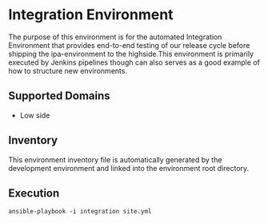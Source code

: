 # Integration Environment
The purpose of this environment is for the automated Integration Environment that
provides end-to-end testing of our release cycle before shipping the
ipa-environment to the highside.This environment is primarily executed by
Jenkins pipelines though can also serves as a good example of how to structure
new environments.

## Supported Domains
* Low side

## Inventory
This environment inventory file is automatically generated by the development
environment and linked into the environment root directory.

## Execution

```shell
ansible-playbook -i integration site.yml
```
